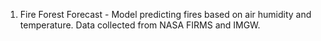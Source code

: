 1. Fire Forest Forecast - Model predicting fires based on air humidity and temperature. Data collected from NASA FIRMS and IMGW.
